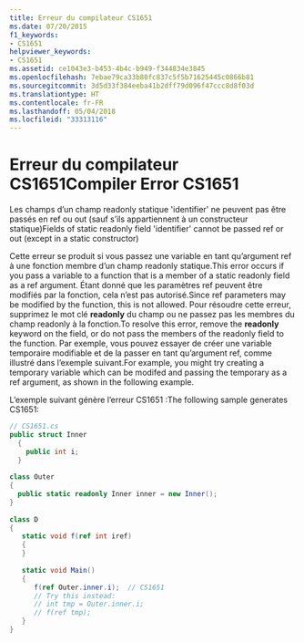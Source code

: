 ```yaml
---
title: Erreur du compilateur CS1651
ms.date: 07/20/2015
f1_keywords:
- CS1651
helpviewer_keywords:
- CS1651
ms.assetid: ce1043e3-b453-4b4c-b949-f344834e3845
ms.openlocfilehash: 7ebae79ca33b80fc837c5f5b71625445c0866b81
ms.sourcegitcommit: 3d5d33f384eeba41b2dff79d096f47ccc8d8f03d
ms.translationtype: HT
ms.contentlocale: fr-FR
ms.lasthandoff: 05/04/2018
ms.locfileid: "33313116"
---
```

# <a name="compiler-error-cs1651"></a><span data-ttu-id="ede3e-102">Erreur du compilateur CS1651</span><span class="sxs-lookup"><span data-stu-id="ede3e-102">Compiler Error CS1651</span></span>
<span data-ttu-id="ede3e-103">Les champs d’un champ readonly statique 'identifier' ne peuvent pas être passés en ref ou out (sauf s’ils appartiennent à un constructeur statique)</span><span class="sxs-lookup"><span data-stu-id="ede3e-103">Fields of static readonly field 'identifier' cannot be passed ref or out (except in a static constructor)</span></span>  
  
 <span data-ttu-id="ede3e-104">Cette erreur se produit si vous passez une variable en tant qu’argument ref à une fonction membre d’un champ readonly statique.</span><span class="sxs-lookup"><span data-stu-id="ede3e-104">This error occurs if you pass a variable to a function that is a member of a static readonly field as a ref argument.</span></span> <span data-ttu-id="ede3e-105">Étant donné que les paramètres ref peuvent être modifiés par la fonction, cela n’est pas autorisé.</span><span class="sxs-lookup"><span data-stu-id="ede3e-105">Since ref parameters may be modified by the function, this is not allowed.</span></span> <span data-ttu-id="ede3e-106">Pour résoudre cette erreur, supprimez le mot clé **readonly** du champ ou ne passez pas les membres du champ readonly à la fonction.</span><span class="sxs-lookup"><span data-stu-id="ede3e-106">To resolve this error, remove the **readonly** keyword on the field, or do not pass the members of the readonly field to the function.</span></span> <span data-ttu-id="ede3e-107">Par exemple, vous pouvez essayer de créer une variable temporaire modifiable et de la passer en tant qu’argument ref, comme illustré dans l’exemple suivant.</span><span class="sxs-lookup"><span data-stu-id="ede3e-107">For example, you might try creating a temporary variable which can be modifed and passing the temporary as a ref argument, as shown in the following example.</span></span>  
  
 <span data-ttu-id="ede3e-108">L’exemple suivant génère l’erreur CS1651 :</span><span class="sxs-lookup"><span data-stu-id="ede3e-108">The following sample generates CS1651:</span></span>  
  
```csharp  
// CS1651.cs  
public struct Inner  
  {  
    public int i;  
  }  
  
class Outer  
{    
  public static readonly Inner inner = new Inner();  
}  
  
class D  
{  
   static void f(ref int iref)  
   {  
   }  
  
   static void Main()  
   {  
      f(ref Outer.inner.i);  // CS1651  
      // Try this instead:  
      // int tmp = Outer.inner.i;  
      // f(ref tmp);  
   }  
}  
```
